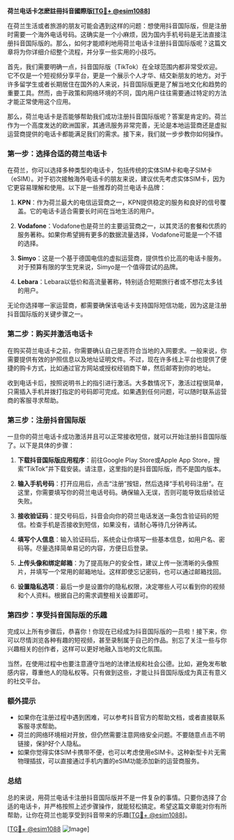 **荷兰电话卡怎麽註冊抖音國際版[[TG💪+ @esim1088](https://t.me/s/esim1088)]**

在荷兰生活或者旅游的朋友可能会遇到这样的问题：想使用抖音国际版，但是注册时需要一个海外电话号码。这确实是一个小麻烦，因为国内手机号码是无法直接注册抖音国际版的。那么，如何才能顺利地用荷兰电话卡注册抖音国际版呢？这篇文章将为你详细介绍整个流程，并分享一些实用的小技巧。

首先，我们需要明确一点，抖音国际版（TikTok）在全球范围内都非常受欢迎。它不仅是一个短视频分享平台，更是一个展示个人才华、结交新朋友的地方。对于许多留学生或者长期居住在国外的人来说，抖音国际版更是了解当地文化和趋势的重要工具。然而，由于政策和网络环境的不同，国内用户往往需要通过特定的方法才能正常使用这个应用。

那么，荷兰电话卡是否能够帮助我们成功注册抖音国际版呢？答案是肯定的。荷兰作为一个高度发达的欧洲国家，其通讯服务非常完善，无论是本地运营商还是虚拟运营商提供的电话卡都能满足我们的需求。接下来，我们就一步步教你如何操作。

### **第一步：选择合适的荷兰电话卡**
在荷兰，你可以选择多种类型的电话卡，包括传统的实体SIM卡和电子SIM卡（eSIM）。对于初次接触海外电话卡的朋友来说，建议优先考虑实体SIM卡，因为它更容易理解和使用。以下是一些推荐的荷兰电话卡品牌：

1. **KPN**：作为荷兰最大的电信运营商之一，KPN提供稳定的服务和良好的信号覆盖。它的电话卡适合需要长时间在当地生活的用户。
   
2. **Vodafone**：Vodafone也是荷兰的主要运营商之一，以其灵活的套餐和优质的服务著称。如果你希望拥有更多的数据流量选择，Vodafone可能是一个不错的选择。

3. **Simyo**：这是一个基于德国电信的虚拟运营商，提供性价比高的电话卡服务。对于预算有限的学生党来说，Simyo是一个值得尝试的品牌。

4. **Lebara**：Lebara以低价和高流量著称，特别适合短期旅行者或不想花太多钱的用户。

无论你选择哪一家运营商，都需要确保该电话卡支持国际短信功能，因为这是注册抖音国际版的关键步骤之一。

### **第二步：购买并激活电话卡**
在购买荷兰电话卡之前，你需要确认自己是否符合当地的入网要求。一般来说，你需要提供有效的护照信息以及地址证明文件。不过，现在许多线上平台也提供了便捷的购卡方式，比如通过官方网站或授权经销商下单，然后邮寄到你的地址。

收到电话卡后，按照说明书上的指引进行激活。大多数情况下，激活过程很简单，只需插入手机并拨打指定的号码即可完成。如果遇到任何问题，可以随时联系运营商的客服寻求帮助。

### **第三步：注册抖音国际版**
一旦你的荷兰电话卡成功激活并且可以正常接收短信，就可以开始注册抖音国际版了。以下是具体的步骤：

1. **下载抖音国际版应用程序**：前往Google Play Store或Apple App Store，搜索“TikTok”并下载安装。请注意，这里指的是抖音国际版，而不是国内版本。

2. **输入手机号码**：打开应用后，点击“注册”按钮，然后选择“手机号码注册”。在这里，你需要填写你的荷兰电话号码。确保输入无误，否则可能导致后续验证失败。

3. **接收验证码**：提交号码后，抖音会向你的荷兰电话发送一条包含验证码的短信。检查手机是否接收到短信，如果没有，请耐心等待几分钟再试。

4. **填写个人信息**：输入验证码后，系统会让你填写一些基本信息，如用户名、密码等。尽量选择简单易记的内容，方便日后登录。

5. **上传头像和绑定邮箱**：为了提高账户的安全性，建议上传一张清晰的头像照片，并填写一个常用的邮箱地址。这样即使忘记密码，也可以通过邮箱找回。

6. **设置隐私选项**：最后一步是设置你的隐私权限，决定哪些人可以看到你的视频和个人资料。根据自己的需求调整相关设置即可。

### **第四步：享受抖音国际版的乐趣**
完成以上所有步骤后，恭喜你！你现在已经成为抖音国际版的一员啦！接下来，你可以尽情浏览各种有趣的短视频，甚至录制属于自己的作品。别忘了关注一些与你兴趣相关的创作者，这样可以更好地融入当地的文化氛围。

当然，在使用过程中也要注意遵守当地的法律法规和社会公德。比如，避免发布敏感内容，尊重他人的隐私权等。只有做到这些，才能让抖音国际版成为真正有意义的社交平台。

### **额外提示**
- 如果你在注册过程中遇到困难，可以参考抖音官方的帮助文档，或者直接联系客服寻求帮助。
- 荷兰的网络环境相对开放，但仍然需要注意网络安全问题。不要随意点击不明链接，保护好个人隐私。
- 如果你觉得实体SIM卡携带不便，也可以考虑使用eSIM卡。这种新型卡片无需物理插拔，可以直接通过手机内置的eSIM功能添加新的运营商服务。

### **总结**
总的来说，用荷兰电话卡注册抖音国际版并不是一件复杂的事情。只要你选择了合适的电话卡，并严格按照上述步骤操作，就能轻松搞定。希望这篇文章能对你有所帮助，让你在荷兰也能享受到抖音带来的乐趣[[TG💪+ @esim1088](https://t.me/s/esim1088)]。

[[TG💪+ @esim1088](https://t.me/s/esim1088) ![Image](https://i.postimg.cc/4NQfJmqS/Snipaste-2025-05-13-00-14-12.png)]